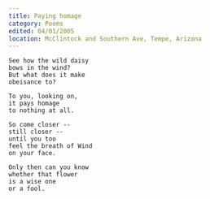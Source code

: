 ```yaml
---
title: Paying homage
category: Poems
edited: 04/01/2005
location: McClintock and Southern Ave, Tempe, Arizona
---
```


    See how the wild daisy
    bows in the wind?
    But what does it make
    obeisance to?

    To you, looking on,
    it pays homage
    to nothing at all.

    So come closer --
    still closer --
    until you too
    feel the breath of Wind
    on your face.

    Only then can you know
    whether that flower
    is a wise one
    or a fool.


